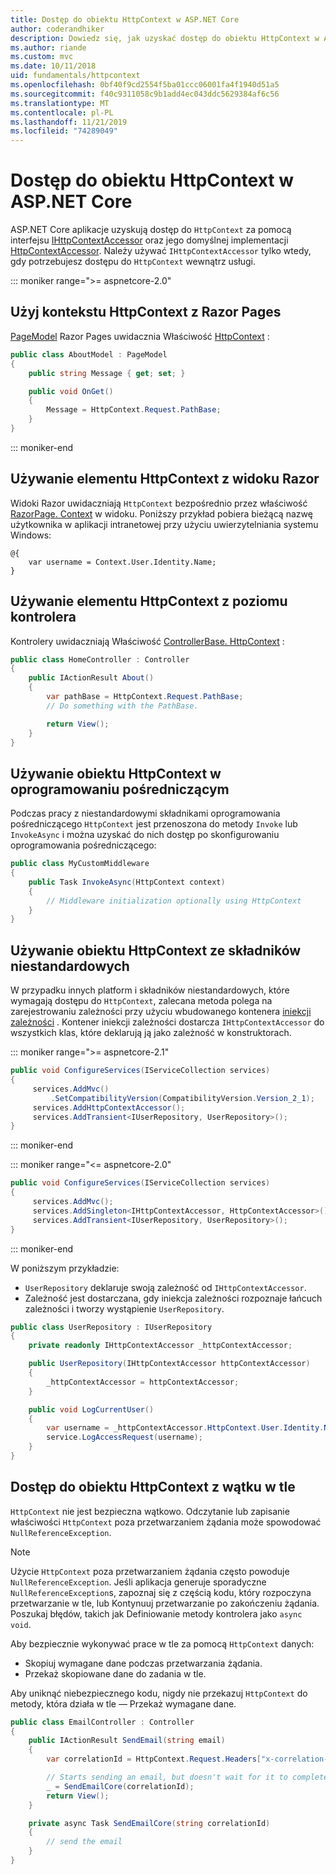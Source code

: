 ```yaml
---
title: Dostęp do obiektu HttpContext w ASP.NET Core
author: coderandhiker
description: Dowiedz się, jak uzyskać dostęp do obiektu HttpContext w ASP.NET Core.
ms.author: riande
ms.custom: mvc
ms.date: 10/11/2018
uid: fundamentals/httpcontext
ms.openlocfilehash: 0bf40f9cd2554f5ba01ccc06001fa4f1940d51a5
ms.sourcegitcommit: f40c9311058c9b1add4ec043ddc5629384af6c56
ms.translationtype: MT
ms.contentlocale: pl-PL
ms.lasthandoff: 11/21/2019
ms.locfileid: "74289049"
---
```

# <a name="access-httpcontext-in-aspnet-core"></a>Dostęp do obiektu HttpContext w ASP.NET Core

ASP.NET Core aplikacje uzyskują dostęp do `HttpContext` za pomocą interfejsu [IHttpContextAccessor](/dotnet/api/microsoft.aspnetcore.http.ihttpcontextaccessor) oraz jego domyślnej implementacji [HttpContextAccessor](/dotnet/api/microsoft.aspnetcore.http.httpcontextaccessor). Należy używać `IHttpContextAccessor` tylko wtedy, gdy potrzebujesz dostępu do `HttpContext` wewnątrz usługi.

::: moniker range=">= aspnetcore-2.0"

## <a name="use-httpcontext-from-razor-pages"></a>Użyj kontekstu HttpContext z Razor Pages

[PageModel](/dotnet/api/microsoft.aspnetcore.mvc.razorpages.pagemodel) Razor Pages uwidacznia Właściwość [HttpContext](/dotnet/api/microsoft.aspnetcore.mvc.razorpages.pagemodel.httpcontext) :

```csharp
public class AboutModel : PageModel
{
    public string Message { get; set; }

    public void OnGet()
    {
        Message = HttpContext.Request.PathBase;
    }
}
```

::: moniker-end

## <a name="use-httpcontext-from-a-razor-view"></a>Używanie elementu HttpContext z widoku Razor

Widoki Razor uwidaczniają `HttpContext` bezpośrednio przez właściwość [RazorPage. Context](/dotnet/api/microsoft.aspnetcore.mvc.razor.razorpage.context#Microsoft_AspNetCore_Mvc_Razor_RazorPage_Context) w widoku. Poniższy przykład pobiera bieżącą nazwę użytkownika w aplikacji intranetowej przy użyciu uwierzytelniania systemu Windows:

```cshtml
@{
    var username = Context.User.Identity.Name;
}
```

## <a name="use-httpcontext-from-a-controller"></a>Używanie elementu HttpContext z poziomu kontrolera

Kontrolery uwidaczniają Właściwość [ControllerBase. HttpContext](/dotnet/api/microsoft.aspnetcore.mvc.controllerbase.httpcontext) :

```csharp
public class HomeController : Controller
{
    public IActionResult About()
    {
        var pathBase = HttpContext.Request.PathBase;
        // Do something with the PathBase.

        return View();
    }
}
```

## <a name="use-httpcontext-from-middleware"></a>Używanie obiektu HttpContext w oprogramowaniu pośredniczącym

Podczas pracy z niestandardowymi składnikami oprogramowania pośredniczącego `HttpContext` jest przenoszona do metody `Invoke` lub `InvokeAsync` i można uzyskać do nich dostęp po skonfigurowaniu oprogramowania pośredniczącego:

```csharp
public class MyCustomMiddleware
{
    public Task InvokeAsync(HttpContext context)
    {
        // Middleware initialization optionally using HttpContext
    }
}
```

## <a name="use-httpcontext-from-custom-components"></a>Używanie obiektu HttpContext ze składników niestandardowych

W przypadku innych platform i składników niestandardowych, które wymagają dostępu do `HttpContext`, zalecana metoda polega na zarejestrowaniu zależności przy użyciu wbudowanego kontenera [iniekcji zależności](xref:fundamentals/dependency-injection) . Kontener iniekcji zależności dostarcza `IHttpContextAccessor` do wszystkich klas, które deklarują ją jako zależność w konstruktorach.

::: moniker range=">= aspnetcore-2.1"

```csharp
public void ConfigureServices(IServiceCollection services)
{
     services.AddMvc()
         .SetCompatibilityVersion(CompatibilityVersion.Version_2_1);
     services.AddHttpContextAccessor();
     services.AddTransient<IUserRepository, UserRepository>();
}
```

::: moniker-end

::: moniker range="<= aspnetcore-2.0"

```csharp
public void ConfigureServices(IServiceCollection services)
{
     services.AddMvc();
     services.AddSingleton<IHttpContextAccessor, HttpContextAccessor>();
     services.AddTransient<IUserRepository, UserRepository>();
}
```

::: moniker-end

W poniższym przykładzie:

* `UserRepository` deklaruje swoją zależność od `IHttpContextAccessor`.
* Zależność jest dostarczana, gdy iniekcja zależności rozpoznaje łańcuch zależności i tworzy wystąpienie `UserRepository`.

```csharp
public class UserRepository : IUserRepository
{
    private readonly IHttpContextAccessor _httpContextAccessor;

    public UserRepository(IHttpContextAccessor httpContextAccessor)
    {
        _httpContextAccessor = httpContextAccessor;
    }

    public void LogCurrentUser()
    {
        var username = _httpContextAccessor.HttpContext.User.Identity.Name;
        service.LogAccessRequest(username);
    }
}
```

## <a name="httpcontext-access-from-a-background-thread"></a>Dostęp do obiektu HttpContext z wątku w tle

`HttpContext` nie jest bezpieczna wątkowo. Odczytanie lub zapisanie właściwości `HttpContext` poza przetwarzaniem żądania może spowodować `NullReferenceException`.

> [!NOTE]
> Użycie `HttpContext` poza przetwarzaniem żądania często powoduje `NullReferenceException`. Jeśli aplikacja generuje sporadyczne `NullReferenceException`s, zapoznaj się z częścią kodu, który rozpoczyna przetwarzanie w tle, lub Kontynuuj przetwarzanie po zakończeniu żądania. Poszukaj błędów, takich jak Definiowanie metody kontrolera jako `async void`.

Aby bezpiecznie wykonywać prace w tle za pomocą `HttpContext` danych:

* Skopiuj wymagane dane podczas przetwarzania żądania.
* Przekaż skopiowane dane do zadania w tle.

Aby uniknąć niebezpiecznego kodu, nigdy nie przekazuj `HttpContext` do metody, która działa w tle — Przekaż wymagane dane.

```csharp
public class EmailController : Controller
{
    public IActionResult SendEmail(string email)
    {
        var correlationId = HttpContext.Request.Headers["x-correlation-id"].ToString();

        // Starts sending an email, but doesn't wait for it to complete
        _ = SendEmailCore(correlationId);
        return View();
    }

    private async Task SendEmailCore(string correlationId)
    {
        // send the email
    }
}
